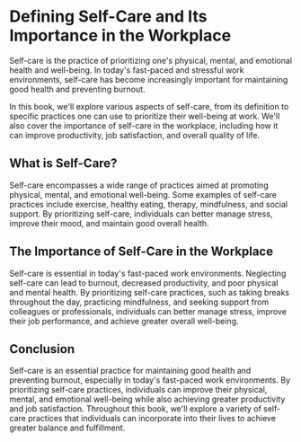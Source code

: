 Defining Self-Care and Its Importance in the Workplace
=======================================================================================================

Self-care is the practice of prioritizing one's physical, mental, and emotional health and well-being. In today's fast-paced and stressful work environments, self-care has become increasingly important for maintaining good health and preventing burnout.

In this book, we'll explore various aspects of self-care, from its definition to specific practices one can use to prioritize their well-being at work. We'll also cover the importance of self-care in the workplace, including how it can improve productivity, job satisfaction, and overall quality of life.

What is Self-Care?
------------------

Self-care encompasses a wide range of practices aimed at promoting physical, mental, and emotional well-being. Some examples of self-care practices include exercise, healthy eating, therapy, mindfulness, and social support. By prioritizing self-care, individuals can better manage stress, improve their mood, and maintain good overall health.

The Importance of Self-Care in the Workplace
--------------------------------------------

Self-care is essential in today's fast-paced work environments. Neglecting self-care can lead to burnout, decreased productivity, and poor physical and mental health. By prioritizing self-care practices, such as taking breaks throughout the day, practicing mindfulness, and seeking support from colleagues or professionals, individuals can better manage stress, improve their job performance, and achieve greater overall well-being.

Conclusion
----------

Self-care is an essential practice for maintaining good health and preventing burnout, especially in today's fast-paced work environments. By prioritizing self-care practices, individuals can improve their physical, mental, and emotional well-being while also achieving greater productivity and job satisfaction. Throughout this book, we'll explore a variety of self-care practices that individuals can incorporate into their lives to achieve greater balance and fulfillment.
